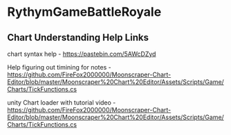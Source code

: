 # RythymGameBattleRoyale

##  Chart Understanding Help Links
chart syntax help - https://pastebin.com/5AWcDZyd

Help figuring out timining for notes - https://github.com/FireFox2000000/Moonscraper-Chart-Editor/blob/master/Moonscraper%20Chart%20Editor/Assets/Scripts/Game/Charts/TickFunctions.cs

unity Chart loader with tutorial video - https://github.com/FireFox2000000/Moonscraper-Chart-Editor/blob/master/Moonscraper%20Chart%20Editor/Assets/Scripts/Game/Charts/TickFunctions.cs
